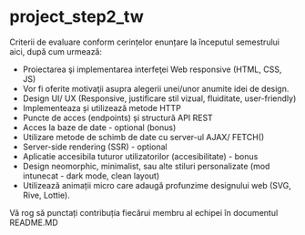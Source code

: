# project_step2_tw

Criterii de evaluare conform cerințelor enunțare la începutul semestrului aici, după cum urmează:

+ Proiectarea şi implementarea interfeţei Web responsive (HTML, CSS, JS)
+ Vor fi oferite motivaţii asupra alegerii unei/unor anumite idei de design.
+ Design UI/ UX (Responsive, justificare stil vizual, fluiditate, user-friendly)
+ Implementeaza și utilizează metode HTTP
+ Puncte de acces (endpoints) și structură API REST
+ Acces la baze de date - optional (bonus)
+ Utilizare metode de schimb de date cu server-ul AJAX/ FETCH()
+ Server-side rendering (SSR) - optional
+ Aplicatie accesibila tuturor utilizatorilor (accesibilitate) - bonus
+ Design neomorphic, minimalist, sau alte stiluri personalizate (mod intunecat - dark mode, clean layout)
+ Utilizează animații micro care adaugă profunzime designului web (SVG, Rive, Lottie).

Vă rog să punctați contribuția fiecărui membru al echipei în documentul README.MD
